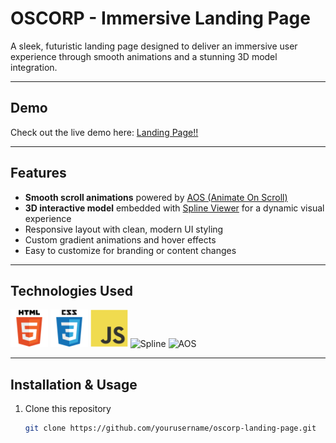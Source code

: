 # OSCORP - Immersive Landing Page

A sleek, futuristic landing page designed to deliver an immersive user experience through smooth animations and a stunning 3D model integration.

---

## Demo

Check out the live demo here: [Landing Page!!](https://dshivam9.github.io/Immersive-Landing-Page/)

---

## Features

- **Smooth scroll animations** powered by [AOS (Animate On Scroll)](https://michalsnik.github.io/aos/)  
- **3D interactive model** embedded with [Spline Viewer](https://spline.design/) for a dynamic visual experience  
- Responsive layout with clean, modern UI styling  
- Custom gradient animations and hover effects  
- Easy to customize for branding or content changes

---

## Technologies Used

<p align="left">
  <img src="https://raw.githubusercontent.com/devicons/devicon/master/icons/html5/html5-original-wordmark.svg" alt="HTML5" width="60" height="60" />
  <img src="https://raw.githubusercontent.com/devicons/devicon/master/icons/css3/css3-original-wordmark.svg" alt="CSS3" width="60" height="60" />
  <img src="https://raw.githubusercontent.com/devicons/devicon/master/icons/javascript/javascript-original.svg" alt="JavaScript" width="60" height="60" />
  <img src="https://cdn.jsdelivr.net/gh/devicons/devicon/icons/spline/spline-original.svg" alt="Spline" width="60" height="60" />
  <img src="[https://raw.githubusercontent.com/michalsnik/aos/master/logo/aos.gif](https://www.google.com/url?sa=i&url=https%3A%2F%2Fspline.design%2F&psig=AOvVaw1B8hezzM5C4aOkHsK6TJXQ&ust=1755001523015000&source=images&cd=vfe&opi=89978449&ved=0CBUQjRxqFwoTCOji3KHggo8DFQAAAAAdAAAAABAE)" alt="AOS" width="60" height="60" />
</p>


---

## Installation & Usage

1. Clone this repository  
   ```bash
   git clone https://github.com/yourusername/oscorp-landing-page.git
